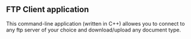 
## FTP Client application
This command-line application (written in C++) allowes you to connect to any ftp server of your choice and download/upload any document type.
